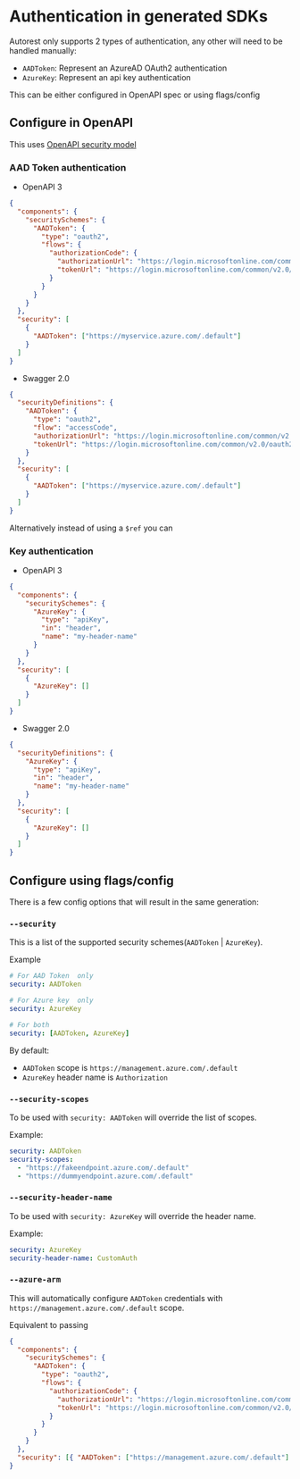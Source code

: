 # Authentication in generated SDKs

Autorest only supports 2 types of authentication, any other will need to be handled manually:

- `AADToken`: Represent an AzureAD OAuth2 authentication
- `AzureKey`: Represent an api key authentication

This can be either configured in OpenAPI spec or using flags/config

## Configure in OpenAPI

This uses [OpenAPI security model](https://swagger.io/docs/specification/authentication/)

### AAD Token authentication

- OpenAPI 3

```json
{
  "components": {
    "securitySchemes": {
      "AADToken": {
        "type": "oauth2",
        "flows": {
          "authorizationCode": {
            "authorizationUrl": "https://login.microsoftonline.com/common/v2.0/oauth2/authorize",
            "tokenUrl": "https://login.microsoftonline.com/common/v2.0/oauth2/token"
          }
        }
      }
    }
  },
  "security": [
    {
      "AADToken": ["https://myservice.azure.com/.default"]
    }
  ]
}
```

- Swagger 2.0

```json
{
  "securityDefinitions": {
    "AADToken": {
      "type": "oauth2",
      "flow": "accessCode",
      "authorizationUrl": "https://login.microsoftonline.com/common/v2.0/oauth2/authorize",
      "tokenUrl": "https://login.microsoftonline.com/common/v2.0/oauth2/token"
    }
  },
  "security": [
    {
      "AADToken": ["https://myservice.azure.com/.default"]
    }
  ]
}
```

Alternatively instead of using a `$ref` you can

### Key authentication

- OpenAPI 3

```json
{
  "components": {
    "securitySchemes": {
      "AzureKey": {
        "type": "apiKey",
        "in": "header",
        "name": "my-header-name"
      }
    }
  },
  "security": [
    {
      "AzureKey": []
    }
  ]
}
```

- Swagger 2.0

```json
{
  "securityDefinitions": {
    "AzureKey": {
      "type": "apiKey",
      "in": "header",
      "name": "my-header-name"
    }
  },
  "security": [
    {
      "AzureKey": []
    }
  ]
}
```

## Configure using flags/config

There is a few config options that will result in the same generation:

### `--security`

This is a list of the supported security schemes(`AADToken` | `AzureKey`).

Example

```yaml
# For AAD Token  only
security: AADToken

# For Azure key  only
security: AzureKey

# For both
security: [AADToken, AzureKey]
```

By default:

- `AADToken` scope is `https://management.azure.com/.default`
- `AzureKey` header name is `Authorization`

### `--security-scopes`

To be used with `security: AADToken` will override the list of scopes.

Example:

```yaml
security: AADToken
security-scopes:
  - "https://fakeendpoint.azure.com/.default"
  - "https://dummyendpoint.azure.com/.default"
```

### `--security-header-name`

To be used with `security: AzureKey` will override the header name.

Example:

```yaml
security: AzureKey
security-header-name: CustomAuth
```

### `--azure-arm`

This will automatically configure `AADToken` credentials with `https://management.azure.com/.default` scope.

Equivalent to passing

```json
{
  "components": {
    "securitySchemes": {
      "AADToken": {
        "type": "oauth2",
        "flows": {
          "authorizationCode": {
            "authorizationUrl": "https://login.microsoftonline.com/common/v2.0/oauth2/authorize",
            "tokenUrl": "https://login.microsoftonline.com/common/v2.0/oauth2/token"
          }
        }
      }
    }
  },
  "security": [{ "AADToken": ["https://management.azure.com/.default"] }]
}
```
